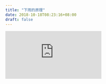 ```yaml
--- 
title: "下雨的原理" 
date: 2018-10-18T08:23:16+08:00 
draft: false 
--- 
```


<iframe src="http://static.allinfun.cn/buchadian/Why_should_you_read_Kurt_Vonnegut.mp4" frameborder="0" allowfullscreen></iframe>
<!--stackedit_data:
eyJoaXN0b3J5IjpbMjIyNzI3NjgxXX0=
-->
